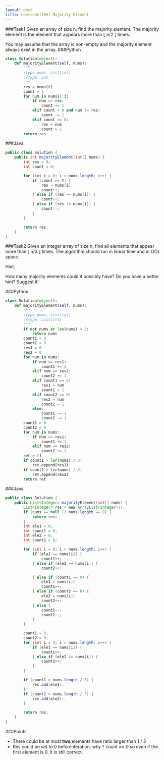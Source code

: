 ```yaml
---
layout: post
title: Leetcode[169] Majority Element
---
```

###Task1
Given an array of size n, find the majority element. The majority element is the element that appears more than ⌊ n/2 ⌋ times.

You may assume that the array is non-empty and the majority element always exist in the array.
###Python
```python
class Solution(object):
    def majorityElement(self, nums):
        """
        :type nums: List[int]
        :rtype: int
        """
        res = nums[0]
        count = 1
        for num in nums[1:]:
            if num == res:
                count += 1
            elif count > 0 and num != res:
                count -= 1
            elif count == 0:
                res = num
                count = 1
        return res
```
###Java
```java
public class Solution {
    public int majorityElement(int[] nums) {
        int res = 0;
        int count = 0;

        for (int i = 0; i < nums.length; i++) {
        	if (count == 0) {
        		res = nums[i];
        		count++;
        	} else if (res == nums[i]) {
        		count++;
        	} else if (res != nums[i]) {
        		count--;
        	}
        }

        return res;
    }
}
```

###Task2
Given an integer array of size n, find all elements that appear more than ⌊ n/3 ⌋ times. The algorithm should run in linear time and in O(1) space.

Hint:

How many majority elements could it possibly have?
Do you have a better hint? Suggest it!

###Python
```python
class Solution(object):
    def majorityElement(self, nums):
        """
        :type nums: List[int]
        :rtype: List[int]
        """
        if not nums or len(nums) < 2:
            return nums
        count1 = 0
        count2 = 0
        res1 = 0
        res2 = 0
        for num in nums:
            if num == res1:
                count1 += 1
            elif num == res2:
                count2 += 1
            elif count1 == 0:
                res1 = num
                count1 = 1
            elif count2 == 0:
                res2 = num
                count2 = 1
            else:
                count1 -= 1
                count2 -= 1
        count1 = 0
        count2 = 0
        for num in nums:
            if num == res1:
                count1 += 1
            elif num == res2:
                count2 += 1
        ret = []
        if count1 > len(nums) / 3:
            ret.append(res1)
        if count2 > len(nums) / 3:
            ret.append(res2)
        return ret
```
###Java
```java
public class Solution {
    public List<Integer> majorityElement(int[] nums) {
    	List<Integer> res = new ArrayList<Integer>();
    	if (nums == null || nums.length == 0) {
    		return res;
    	}
        int ele1 = 0;
        int count1 = 0;
        int ele2 = 0;
        int count2 = 0;

        for (int i = 0; i < nums.length; i++) {
        	if (ele1 == nums[i]) {
        		count1++;
        	} else if (ele2 == nums[i]) {
        		count2++;

        	} else if (count1 == 0) {
        		ele1 = nums[i];
        		count1++;
        	} else if (count2 == 0) {
        		ele2 = nums[i];
        		count2++;
        	} else {
        		count1--;
        		count2--;
        	}
        }

        count1 = 0;
        count2 = 0;
        for (int i = 0; i < nums.length; i++) {
        	if (ele1 == nums[i]) {
        		count1++;
        	} else if (ele2 == nums[i]) {
        		count2++;
        	}
        }

        if (count1 > nums.length / 3) {
        	res.add(ele1);
        }
        if (count2 > nums.length / 3) {
        	res.add(ele2);
        }

        return res;
    }
}
```

###Points
* There could be at most __two__ elements have ratio larger than 1 / 3
* Res could be set to 0 before iteration. why ? count == 0 so even if the first element is 0, it is still correct.